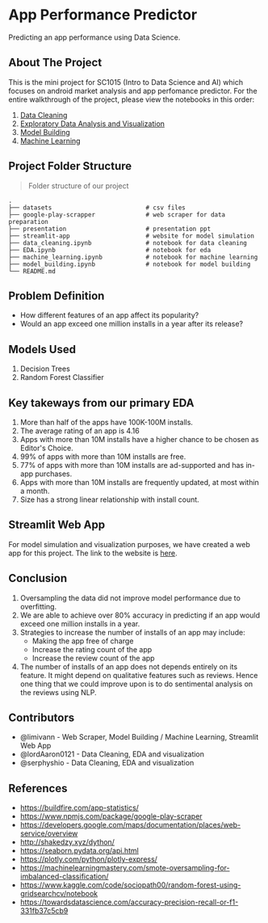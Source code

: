 # App Performance Predictor

Predicting an app performance using Data Science.

## About The Project

This is the mini project for SC1015 (Intro to Data Science and AI) which focuses on android market analysis and app perfomance predictor. For the entire walkthrough of the project, please view the notebooks in this order:

1. [Data Cleaning](https://github.com/limivann/app-rating-predictor/blob/main/data_cleaning.ipynb)
2. [Exploratory Data Analysis and Visualization](https://github.com/limivann/app-rating-predictor/blob/main/EDA.ipynb)
3. [Model Building](https://github.com/limivann/app-rating-predictor/blob/main/model_building.ipynb)
4. [Machine Learning](https://github.com/limivann/app-rating-predictor/blob/main/machine_learning.ipynb)

## Project Folder Structure

> Folder structure of our project

```terminal
.
├── datasets                          # csv files
├── google-play-scrapper              # web scraper for data preparation
├── presentation                      # presentation ppt
├── streamlit-app                     # website for model simulation
├── data_cleaning.ipynb               # notebook for data cleaning
├── EDA.ipynb                         # notebook for eda
├── machine_learning.ipynb            # notebook for machine learning
├── model_building.ipynb              # notebook for model building
└── README.md
```

## Problem Definition

- How different features of an app affect its popularity?
- Would an app exceed one million installs in a year after its release?

## Models Used

1. Decision Trees
2. Random Forest Classifier

## Key takeways from our primary EDA

1. More than half of the apps have 100K-100M installs.
2. The average rating of an app is 4.16
3. Apps with more than 10M installs have a higher chance to be chosen as Editor's Choice.
4. 99% of apps with more than 10M installs are free.
5. 77% of apps with more than 10M installs are ad-supported and has in-app purchases.
6. Apps with more than 10M installs are frequently updated, at most within a month.
7. Size has a strong linear relationship with install count.

## Streamlit Web App

For model simulation and visualization purposes, we have created a web app for this project. The link to the website is [here](https://app-performance-predictor.herokuapp.com/).

## Conclusion

1. Oversampling the data did not improve model performance due to overfitting.
2. We are able to achieve over 80% accuracy in predicting if an app would exceed one million installs in a year.
3. Strategies to increase the number of installs of an app may include:
   - Making the app free of charge
   - Increase the rating count of the app
   - Increase the review count of the app
4. The number of installs of an app does not depends entirely on its feature. It might depend on qualitative features such as reviews. Hence one thing that we could improve upon is to do sentimental analysis on the reviews using NLP.

## Contributors

- @limivann - Web Scraper, Model Building / Machine Learning, Streamlit Web App
- @lordAaron0121 - Data Cleaning, EDA and visualization
- @serphyshio - Data Cleaning, EDA and visualization

## References

- https://buildfire.com/app-statistics/
- https://www.npmjs.com/package/google-play-scraper
- https://developers.google.com/maps/documentation/places/web-service/overview
- http://shakedzy.xyz/dython/
- https://seaborn.pydata.org/api.html
- https://plotly.com/python/plotly-express/
- https://machinelearningmastery.com/smote-oversampling-for-imbalanced-classification/
- https://www.kaggle.com/code/sociopath00/random-forest-using-gridsearchcv/notebook
- https://towardsdatascience.com/accuracy-precision-recall-or-f1-331fb37c5cb9
